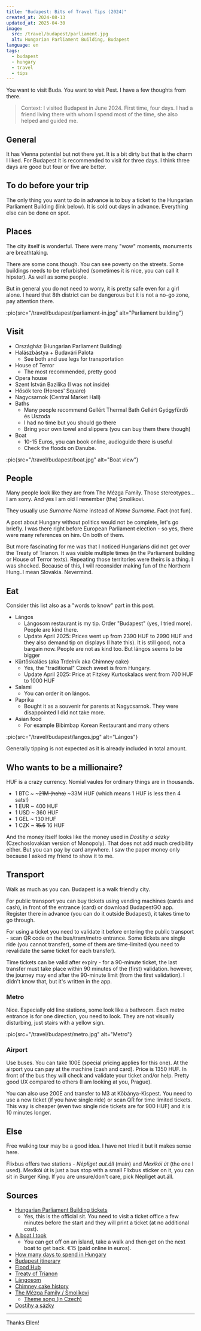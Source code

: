 ```yaml
---
title: "Budapest: Bits of Travel Tips (2024)"
created_at: 2024-08-13
updated_at: 2025-04-30
image:
  src: /travel/budapest/parliament.jpg
  alt: Hungarian Parliament Building, Budapest
language: en
tags:
  - budapest
  - hungary
  - travel
  - tips
---
```


You want to visit Buda. You want to visit Pest. I have a few thoughts from there.

> Context: I visited Budapest in June 2024. First time, four days. I had a friend living there with whom I spend most of the time, she also helped and guided me.

## General

It has Vienna potential but not there yet. It is a bit dirty but that is the charm I liked. For Budapest it is recommended to visit for three days. I think three days are good but four or five are better.

## To do before your trip

The only thing you want to do in advance is to buy a ticket to the Hungarian Parliament Building (link below). It is sold out days in advance. Everything else can be done on spot.

## Places

The city itself is wonderful. There were many "wow" moments, monuments are breathtaking.

There are some cons though. You can see poverty on the streets. Some buildings needs to be refurbished (sometimes it is nice, you can call it hipster). As well as some people.

But in general you do not need to worry, it is pretty safe even for a girl alone. I heard that 8th district can be dangerous but it is not a no-go zone, pay attention there.

:pic{src="/travel/budapest/parliament-in.jpg" alt="Parliament building"}

## Visit

- Országház (Hungarian Parliament Building)
- Halászbástya + Budavári Palota
  - See both and use legs for transportation
- House of Terror
  - The most recommended, pretty good
- Opera house
- Szent István Bazilika (I was not inside)
- Hősök tere (Heroes' Square)
- Nagycsarnok (Central Market Hall)
- Baths
  - Many people recommend Gellért Thermal Bath Gellért Gyógyfürdő és Uszoda
  - I had no time but you should go there
  - Bring your own towel and slippers (you can buy them there though)
- Boat
  - 10-15 Euros, you can book online, audioguide there is useful
  - Check the floods on Danube.

:pic{src="/travel/budapest/boat.jpg" alt="Boat view"}

## People

Many people look like they are from The Mézga Family. Those stereotypes…I am sorry. And yes I am old I remember (the) Smolíkovi.

They usually use _Surname Name_ instead of _Name Surname_. Fact (not fun).

A post about Hungary without politics would not be complete, let's go briefly. I was there right before European Parliament election - so yes, there were many references on him. On both of them.

But more fascinating for me was that I noticed Hungarians did not get over the Treaty of Trianon. It was visible multiple times (in the Parliament building or House of Terror texts). Repeating those territories were theirs is a thing. I was shocked. Because of this, I will reconsider making fun of the Northern Hung..I mean Slovakia. Nevermind.

## Eat

Consider this list also as a "words to know" part in this post.

- Lángos
  - Lángosom restaurant is my tip. Order "Budapest" (yes, I tried more). People are kind there.
  - Update April 2025: Prices went up from 2390 HUF to 2990 HUF and they also demand tip on displays (I hate this). It is still good, not a bargain now. People are not as kind too. But lángos seems to be bigger
- Kürtőskalács (aka Trdelník aka Chimney cake)
  - Yes, the "traditional" Czech sweet is from Hungary.
  - Update April 2025: Price at Fitzkey Kurtoskalacs went from 700 HUF to 1000 HUF
- Salami
  - You can order it on lángos.
- Paprika
  - Bought it as a souvenir for parents at Nagycsarnok. They were disappointed I did not take more.
- Asian food
  - For example Bibimbap Korean Restaurant and many others

:pic{src="/travel/budapest/langos.jpg" alt="Lángos"}

Generally tipping is not expected as it is already included in total amount.

## Who wants to be a millionaire?

HUF is a crazy currency. Nomial vaules for ordinary things are in thousands.

- 1 BTC ~ ~~~21M (haha)~~ ~33M HUF (which means 1 HUF is less then 4 sats!)
- 1 EUR ~ 400 HUF
- 1 USD ~ 360 HUF
- 1 GEL ~ 130 HUF
- 1 CZK ~ ~~15.5~~ 16 HUF

And the money itself looks like the money used in _Dostihy a sázky_ (Czechoslovakian version of Monopoly). That does not add much credibility either. But you can pay by card anywhere. I saw the paper money only because I asked my friend to show it to me.

## Transport

Walk as much as you can. Budapest is a walk friendly city.

For public transport you can buy tickets using vending machines (cards and cash), in front of the entrance (card) or download BudapestGO app. Register there in advance (you can do it outside Budapest), it takes time to go through.

For using a ticket you need to validate it before entering the public transport - scan QR code on the bus/tram/metro entrance. Some tickets are single ride (you cannot transfer), some of them are time-limited (you need to revalidate the same ticket for each transfer).

Time tickets can be valid after expiry - for a 90-minute ticket, the last transfer must take place within 90 minutes of the (first) validation. however, the journey may end after the 90-minute limit (from the first validation). I didn't know that, but it's written in the app.

### Metro

Nice. Especially old line stations, some look like a bathroom. Each metro entrance is for one direction, you need to look. They are not visually disturbing, just stairs with a yellow sign.

:pic{src="/travel/budapest/metro.jpg" alt="Metro"}

### Airport

Use buses. You can take 100E (special pricing applies for this one). At the airport you can pay at the machine (cash and card). Price is 1350 HUF. In front of the bus they will check and validate your ticket and/or help. Pretty good UX compared to others (I am looking at you, Prague).

You can also use 200E and transfer to M3 at Kőbánya-Kispest. You need to use a new ticket (if you have single ride) or scan QR for time limited tickets. This way is cheaper (even two single ride tickets are for 900 HUF) and it is 10 minutes longer.

## Else

Free walking tour may be a good idea. I have not tried it but it makes sense here.

Flixbus offers two stations - _Népliget aut.áll_ (main) and _Mexikói út_ (the one I used). Mexikói út is just a bus stop with a small Flixbus sticker on it, you can sit in Burger King. If you are unsure/don't care, pick Népliget aut.áll.

## Sources

- [Hungarian Parliament Building tickets](https://jegymester.hu/event-host/900/parlament)
  - Yes, this is the official sit. You need to visit a ticket office a few minutes before the start and they will print a ticket (at no additional cost).
- [A boat I took](https://legenda.hu/en/duna-bella)
  - You can get off on an island, take a walk and then get on the next boat to get back. €15 (paid online in euros).
- [How many days to spend in Hungary](https://www.reddit.com/r/solotravel/comments/swz2uu/how_many_days_should_i_spend_in_budapest/)
- [Budapest itinerary](https://www.ricksteves.com/europe/hungary/budapest-itinerary)
- [Flood Hub](https://sites.research.google/floods/l/47.78363463526376/18.9459228515625/10/g/GRDC_6442500)
- [Treaty of Trianon](https://en.wikipedia.org/wiki/Treaty_of_Trianon)
- [Lángosom](https://www.google.com/maps/place/L%C3%A1ngosom/@47.4994046,19.0664479,19z/data=!3m1!4b1!4m6!3m5!1s0x4741ddccc99e4489:0x38a58fa780e4a435!8m2!3d47.4994037!4d19.0670916!16s%2Fg%2F11jxv7y1_0?entry=ttu)
- [Chimney cake history](https://www.youtube.com/watch?v=MPNEFr6O-Dw)
- [The Mézga Family / Smolíkovi](https://en.wikipedia.org/wiki/The_M%C3%A9zga_Family)
  - [Theme song (in Czech)](https://www.youtube.com/watch?v=OBOV1hHDp5U)
- [Dostihy a sázky](https://www.mojedino.cz/dostihy-a-sazky.html)

---

Thanks Ellen!

